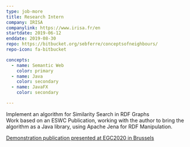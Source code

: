 ```yaml
---
type: job-more
title: Research Intern
company: IRISA
companylink: https://www.irisa.fr/en
startdate: 2019-06-12
enddate: 2019-08-30
repo: https://bitbucket.org/sebferre/conceptsofneighbours/
repo-icon: fa-bitbucket

concepts:
  - name: Semantic Web
    color: primary
  - name: Java
    color: secondary
  - name: JavaFX
    color: secondary

---
```

Implement an algorithm for Similarity Search in RDF Graphs <br>Work based on an ESWC
Publication, working with the author to bring the algorithm as a Java library, using Apache Jena
for RDF Manipulation.

[Demonstration publication presented at EGC2020 in Brussels](https://hal.inria.fr/hal-03156022/)